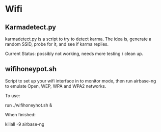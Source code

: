Wifi
====

Karmadetect.py
--------------

karmadetect.py is a script to try to detect karma.
The idea is, generate a random SSID, probe for it, and see if karma replies.

Current Status: possibly not working, needs more testing / clean up. 


wifihoneypot.sh
---------------

Script to set up your wifi interface in to monitor mode, then run airbase-ng 
to emulate Open, WEP, WPA and WPA2 networks.

To use:

run ./wifihoneyhot.sh &

When finished:

killall -9 airbase-ng


